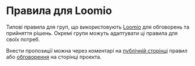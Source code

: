 # Правила для Loomio

Типові правила для груп, що використовують [Loomio](https://www.loomio.org/) для обговорень та прийняття рішень. Окремі групи можуть адаптувати ці правила для своїх потреб.

Внести пропозиції можна через коментарі на [публічній сторінці](https://b2future.gitbooks.io/rules-for-loomio/content/) правил або [обговорення](https://www.gitbook.com/book/b2future/rules-for-loomio/discussions) на сторінці проекта.

